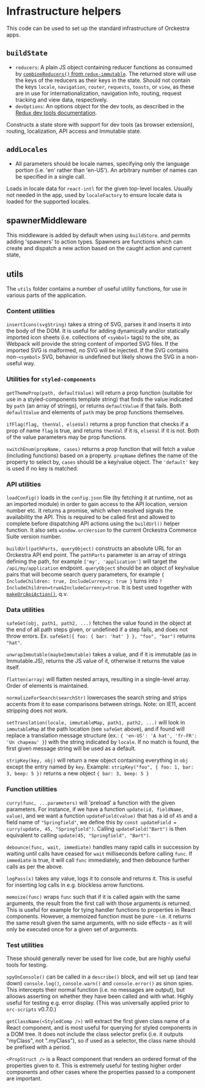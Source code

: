 # Infrastructure helpers

This code can be used to set up the standard infrastructure of Orckestra apps.

## `buildState`

- `reducers`: A plain JS object containing reducer functions as consumed by [`combineReducers()` from `redux-immutable`](https://github.com/gajus/redux-immutable#usage). The returned store will use the keys of the reducers as their keys in the state. Should not contain the keys `locale`, `navigation`, `router`, `requests`, `toasts`, or `view`, as these are in use for internationalization, navigation info, routing, request tracking and view data, respectively.
- `devOptions`: An options object for the dev tools, as described in the [Redux dev tools documentation](https://github.com/zalmoxisus/redux-devtools-extension/blob/master/docs/API/Arguments.md).

Constructs a state store with support for dev tools (as browser extension), routing, localization, API access and Immutable state.

## `addLocales`

- All parameters should be locale names, specifying only the language portion (i.e. 'en' rather than 'en-US'). An arbitrary number of names can be specified in a single call.

Loads in locale data for `react-intl` for the given top-level locales. Usually not needed in the app, used by `localeFactory` to ensure locale data is loaded for the supported locales.

## spawnerMiddleware

This middleware is added by default when using `buildStore`. and permits adding 'spawners' to action types. Spawners are functions which can create and dispatch a new action based on the caught action and current state,

## utils

The `utils` folder contains a number of useful utility functions, for use in various parts of the application.

### Content utilities

`insertIcons(svgString)` takes a string of SVG, parses it and inserts it into the body of the DOM. It is useful for adding dynamically and/or statically imported icon sheets (i.e. collections of `<symbol>` tags) to the site, as Webpack will provide the string content of imported SVG files. If the imported SVG is malformed, no SVG will be injected. If the SVG contains non-`<symbol>` SVG, behavior is undefined but likely shows the SVG in a non-useful way.

### Utilities for `styled-components`

`getThemeProp(path, defaultValue)` will return a prop function (suitable for use in a styled-components template string) that finds the value indicated by `path` (an array of strings), or returns `defaultValue` if that fails. Both `defaultValue` and elements of `path` may be prop functions themselves.

`ifFlag(flag, thenVal, elseVal)` returns a prop function that checks if a prop of name `flag` is true, and returns `thenVal` if it is, `elseVal` if it is not. Both of the value parameters may be prop functions.

`switchEnum(propName, cases)` returns a prop function that will fetch a value (including functions) based on a property. `propName` defines the name of the property to select by, `cases` should be a key/value object. The `'default'` key is used if no key is matched.

### API utilities

`loadConfig()` loads in the `config.json` file (by fetching it at runtime, not as an imported module) in order to gain access to the API location, version number etc. It returns a promise, which when resolved signals the availability the API. This is required to be called first and allowed to complete before dispatching API actions using the `buildUrl()` helper function. <!-- Edit this to generalize if/when we have more API helper funcs  --> It also sets `window.orcVersion` to the current Orckestra Commerce Suite version number.

`buildUrl(pathParts, queryObject)` constructs an absolute URL for an Orckestra API end point. The `pathParts` parameter is an array of strings defining the path, for example `['my', 'application']` will target the `/api/my/application` endpoint. `queryObject` should be an object of key/value pairs that will become search query parameters, for example `{ IncludeChildren: true, IncludeCurrency: true }` turns into `?IncludeChildren=true&IncludeCurrency=true`. It is best used together with [`makeOrcApiAction()`](actionsreducersselectors.md#api-action-tools), q.v.

### Data utilities

`safeGet(obj, path1, path2, ...)` fetches the value found in the object at the end of all path steps given, or undefined if a step fails, and does not throw errors. Ex. `safeGet({ foo: { bar: 'hat' } }, "foo", "bar")` returns `"hat"`.

`unwrapImmutable(maybeImmutable)` takes a value, and if it is immutable (as in Immutable.JS), returns the JS value of it, otherwise it returns the value itself.

`flatten(array)` will flatten nested arrays, resulting in a single-level array. Order of elements is maintained.

`normalizeForSearch(searchStr)` lowercases the search string and strips accents from it to ease comparisons between strings. Note: on IE11, accent stripping does not work.

`setTranslation(locale, immutableMap, path1, path2, ...)` will look in `immutableMap` at the path location (see `safeGet` above), and if found will replace a translation message structure (ex.: `{ 'en-US': 'A hat', 'fr-FR': 'Un chapeau' }`) with the string indicated by `locale`. If no match is found, the first given message string will be used as a default.

`stripKey(key, obj)` will return a new object containing everything in `obj` except the entry named by `key`. Example: `stripKey("foo", { foo: 1, bar: 3, beep: 5 })` returns a new object `{ bar: 3, beep: 5 }`

### Function utilities

`curry(func, ...parameters)` will 'preload' a function with the given parameters. For instance, if we have a function `update(id, fieldName, value)`, and we want a function `updateField(value)` that has a id of `45` and a field name of `"Springfield"`, we define this by `const updateField = curry(update, 45, "Springfield")`. Calling `updateField("Bart")` is then equivalent to calling `update(45, "Springfield", "Bart")`.

`debounce(func, wait, immediate)` handles many rapid calls in succession by waiting until calls have ceased for `wait` milliseconds before calling `func`. If `immediate` is true, it will call `func` immediately, and then debounce further calls as per the above.

`logPass(x)` takes any value, logs it to console and returns it. This is useful for inserting log calls in e.g. blockless arrow functions.

`memoize(func)` wraps `func` such that if it is called again with the same arguments, the result from the first call with those arguments is returned. This is useful for example for tying handler functions to properties in React components. However, a memoized function must be pure - i.e. it returns the same result given the same arguments, with no side effects - as it will only be executed once for a given set of arguments.

### Test utilities

These should generally never be used for live code, but are highly useful tools for testing.

`spyOnConsole()` can be called in a `describe()` block, and will set up (and tear down) `console.log()`, `console.warn()` and `console.error()` as sinon spies. This intercepts their normal function (i.e. no messages are output), but alloows asserting on whether they have been called and with what. Highly useful for testing e.g. error display. (This was universally applied prior to `orc-scripts` v0.7.0.)

`getClassName(<StyledComp />)` will extract the first given class name of a React component, and is most useful for querying for styled components in a DOM tree. It does not include the class selector prefix (i.e. it outputs "myClass", not ".myClass"), so if used as a selector, the class name should be prefixed with a period.

`<PropStruct />` is a React component that renders an ordered format of the properties given to it. This is extremely useful for testing higher order components and other cases where the properties passed to a component are important.

